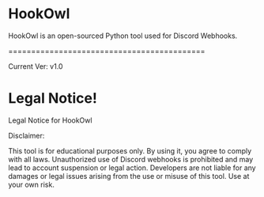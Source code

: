 # HookOwl
HookOwl is an open-sourced Python tool used for Discord Webhooks.

===========================================

Current Ver: v1.0

# Legal Notice!
Legal Notice for HookOwl

Disclaimer: 

This tool is for educational purposes only. By using it, you agree to comply with all laws. Unauthorized use of Discord webhooks is prohibited and may lead to account suspension or legal action.
Developers are not liable for any damages or legal issues arising from the use or misuse of this tool. Use at your own risk.
